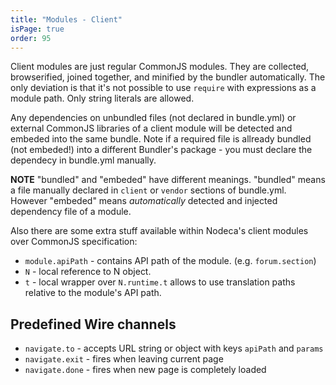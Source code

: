 ```yaml
---
title: "Modules - Client"
isPage: true
order: 95
---
```


Client modules are just regular CommonJS modules. They are collected,
browserified, joined together, and minified by the bundler automatically.
The only deviation is that it's not possible to use `require` with expressions
as a module path. Only string literals are allowed.

Any dependencies on unbundled files (not declared in bundle.yml) or external
CommonJS libraries of a client module will be detected and embeded into the
same bundle. Note if a required file is allready bundled (not embeded!) into a
different Bundler's package - you must declare the dependecy in bundle.yml
manually.

**NOTE** "bundled" and "embeded" have different meanings. "bundled" means a
file manually declared in `client` or `vendor` sections of bundle.yml. However
"embeded" means _automatically_ detected and injected dependency file of a
module.

Also there are some extra stuff available within Nodeca's client modules over
CommonJS specification:

- `module.apiPath` - contains API path of the module. (e.g. `forum.section`)
- `N` - local reference to N object.
- `t` - local wrapper over `N.runtime.t` allows to use translation paths
  relative to the module's API path.


Predefined Wire channels
------------------------
- `navigate.to` - accepts URL string or object with keys `apiPath` and `params`
- `navigate.exit` - fires when leaving current page
- `navigate.done` - fires when new page is completely loaded
